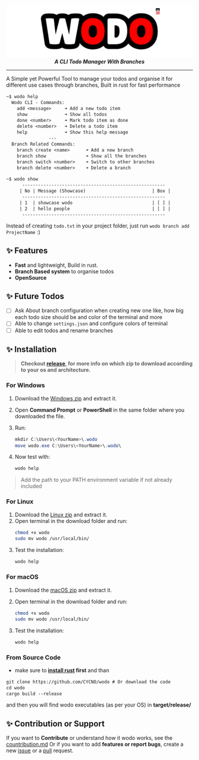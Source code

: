 <div align="center">
  <img src="/images/wodo-logo.png" alt="Wodo Logo"/>
  <strong><i>A CLI Todo Manager With Branches
</i></strong>
  <br>
</div>
<hr/>

A Simple yet Powerful Tool to manage your todos and organise it for different use cases through branches, Built in rust for fast performance

```
~$ wodo help
  Wodo CLI - Commands:
    add <message>     ➜ Add a new todo item
    show              ➜ Show all todos
    done <number>     ➜ Mark todo item as done
    delete <number>   ➜ Delete a todo item
    help              ➜ Show this help message
                ---
  Branch Related Commands:
    branch create <name>      ➜ Add a new branch
    branch show               ➜ Show all the branches
    branch switch <number>    ➜ Switch to other branches
    branch delete <number>    ➜ Delete a branch
```
```
~$ wodo show
      ------------------------------------------------------
     | No | Message (Showcase)                         | Box |
      ------------------------------------------------------
     | 1  | showcase wodo                              | [ ] |
     | 2  | hello people                               | [ ] |
      ------------------------------------------------------

```
Instead of creating `todo.txt` in your project folder, just run `wodo branch add ProjectName` :)

## ✨ Features
- **Fast** and lightweight, Build in rust.
- **Branch Based system** to organise todos
- **OpenSource**

## ✨ Future Todos 
- [ ] Ask About branch configuration when creating new one like, how big each todo size should be and color of the terminal and more
- [ ] Able to change `settings.json` and configure colors of terminal
- [ ] Able to edit todos and rename branches

## ✨ Installation

> **Checkout [release](https://github.com/CYCNO/wodo/releases/latest), for more info on which zip to download according to your os and architecture.**

### For Windows
1. Download the [Windows zip](https://github.com/CYCNO/wodo/releases/latest/download/wodo-windows.zip) and extract it.
2. Open **Command Prompt** or **PowerShell** in the same folder where you downloaded the file.
3. Run:
   ```powershell
   mkdir C:\Users\<YourName>\.wodo
   move wodo.exe C:\Users\<YourName>\.wodo\
   ```
4. Now test with:

   ```powershell
   wodo help
   ```
> Add the path to your PATH environment variable if not already included

### For Linux

1. Download the [Linux zip](https://github.com/CYCNO/wodo/releases/latest/download/wodo-x86_64-unknown-linux-gnu.zip) and extract it.
2. Open terminal in the download folder and run:
   ```bash
   chmod +x wodo
   sudo mv wodo /usr/local/bin/
   ```
3. Test the installation:
   ```bash
   wodo help
   ```

### For macOS

1. Download the [macOS zip](https://github.com/CYCNO/wodo/releases/latest/download/wodo-x86_64-apple-darwin.zip) and extract it.
2. Open terminal in the download folder and run:

   ```bash
   chmod +x wodo
   sudo mv wodo /usr/local/bin/
   ```
3. Test the installation:

   ```bash
   wodo help
   ```

### From Source Code
  - make sure to **[install rust](https://rust-lang.org/tools/install/) first** and than
  ```
  git clone https://github.com/CYCNO/wodo # Or download the code
  cd wodo
  cargo build --release
  ```
  and then you will find wodo executables (as per your OS) in **target/release/**

## ✨ Contribution or Support
If you want to **Contribute** or understand how it wodo works, see the [countribution.md](https://github.com/CYCNO/wodo/blob/main/contribution.md) Or if you want to add **features or report bugs**, create a new [issue](https://github.com/CYCNO/wodo/issues) or a [pull](https://github.com/CYCNO/wodo/pulls) request.
